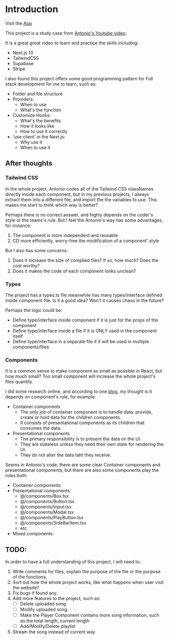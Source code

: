 # Introduction

Visit the [App](https://next-spotify-clone-sirowood.vercel.app/)

This project is a study case from [Antonio's Youtube video](https://youtu.be/2aeMRB8LL4o).

It is a great great video to learn and practice the skills including:

- Next.js 13
- TailwindCSS
- Supabase
- Stripe

I also found this project offers some good programming pattern for Full stack development for me to learn, such as:

- Folder and file structure
- Providers:
  - When to use
  - What's the function
- Customize Hooks:
  - What's the benefits
  - How it looks like
  - How to use it correctly
- 'use client' in the Next.js:
  - Why use it
  - When to use it

## After thoughts

### Tailwind CSS

In the whole project, Antonio codes all of the Tailwind CSS classNames directly inside each component, but in my previous projects, I always extract them into a different file, and import the the variables to use. This makes me start to think which way is better?

Perhaps there is no correct answer, and highly depends on the coder's style or the teams's rule. But I feel the Antonio's way has some advantages, for instance:

1. The component is more independent and reusable
2. CD more efficiently, worry-free the modification of a component' style

But I also has some concerns:

1. Does it increase the size of complied files? If so, how much? Does the cost worthy?
2. Does it makes the code of each component looks unclean?

### Types

The project has a types.ts file meanwhile has many types/interface defined inside component file. Is it a good idea? Won't it causes chaos in the future?

Perhaps the logic could be:

- Define type/interface inside component if it is just for the props of the component
- Define type/interface inside a file if it is ONLY used in the component itself
- Define type/interface in a separate file if it will be used in multiple components/files

### Components

It is a common sense to make component as small as possible in React, but how much small? Too small component will increase the whole project's files quantity.

I did some research online, and according to one [blog](https://www.freecodecamp.org/news/separation-of-concerns-react-container-and-presentational-components/), my thought is it depends on component's role, for example:

- Container components
  - The only job of container component is to handle data: provide, create or hold data for the children components.
  - It consists of presentational components as its children that consumes the data.
- Presentational components
  - The primary responsibility is to present the data on the UI.
  - They are stateless unless they need their own state for rendering the UI.
  - They do not alter the data taht they receive.

Seems in Antonio's code, there are some clear Container components and presentational components, but there are also some components play the roles both:

- Container components:
- Presentational components:
  - @/components/Box.tsx
  - @/components/Button.tsx
  - @/components/Input.tsx
  - @/components/Modal.tsx
  - @/components/PlayButton.tsx
  - @/components/SideBarItem.tsx
  - etc.
- Mixed components:

## TODO:

In order to have a full understanding of this project, I will need to:

1. Write comments for files, explain the purpose of the file or the purpose of the functions.
2. Sort out how the whole project works, like what happens when user visit the website?
3. Fix bugs if found any.
4. Add more features to the project, such as:
   - [ ] Delete uploaded song
   - [ ] Modify uploaded song
   - [ ] Make the Player Component contains more song information, such as the total length, current length
   - [ ] Add/Modify/Delete playlist
5. Stream the song instead of current way
